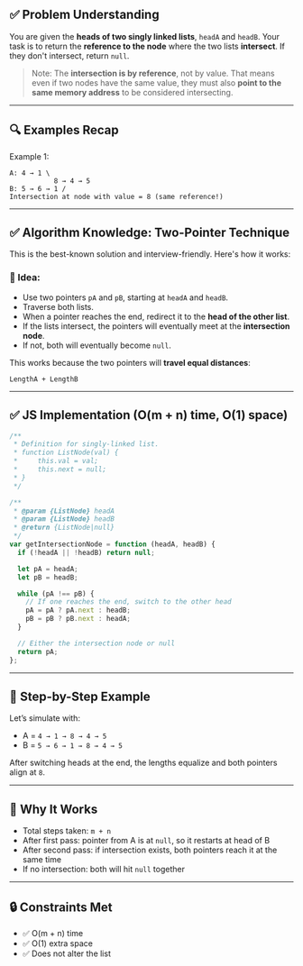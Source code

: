 ## ✅ Problem Understanding

You are given the **heads of two singly linked lists**, `headA` and `headB`. Your task is to return the **reference to the node** where the two lists **intersect**. If they don't intersect, return `null`.

> Note: The **intersection is by reference**, not by value. That means even if two nodes have the same value, they must also **point to the same memory address** to be considered intersecting.

---

## 🔍 Examples Recap

Example 1:

```
A: 4 → 1 \
           8 → 4 → 5
B: 5 → 6 → 1 /
Intersection at node with value = 8 (same reference!)
```

---

## ✅ Algorithm Knowledge: Two-Pointer Technique

This is the best-known solution and interview-friendly. Here's how it works:

### 🚀 Idea:

- Use two pointers `pA` and `pB`, starting at `headA` and `headB`.
- Traverse both lists.
- When a pointer reaches the end, redirect it to the **head of the other list**.
- If the lists intersect, the pointers will eventually meet at the **intersection node**.
- If not, both will eventually become `null`.

This works because the two pointers will **travel equal distances**:

```
LengthA + LengthB
```

---

## ✅ JS Implementation (O(m + n) time, O(1) space)

```javascript
/**
 * Definition for singly-linked list.
 * function ListNode(val) {
 *     this.val = val;
 *     this.next = null;
 * }
 */

/**
 * @param {ListNode} headA
 * @param {ListNode} headB
 * @return {ListNode|null}
 */
var getIntersectionNode = function (headA, headB) {
  if (!headA || !headB) return null;

  let pA = headA;
  let pB = headB;

  while (pA !== pB) {
    // If one reaches the end, switch to the other head
    pA = pA ? pA.next : headB;
    pB = pB ? pB.next : headA;
  }

  // Either the intersection node or null
  return pA;
};
```

---

## 🔁 Step-by-Step Example

Let’s simulate with:

- A = `4 → 1 → 8 → 4 → 5`
- B = `5 → 6 → 1 → 8 → 4 → 5`

After switching heads at the end, the lengths equalize and both pointers align at `8`.

---

## 🧠 Why It Works

- Total steps taken: `m + n`
- After first pass: pointer from A is at `null`, so it restarts at head of B
- After second pass: if intersection exists, both pointers reach it at the same time
- If no intersection: both will hit `null` together

---

## 🔒 Constraints Met

- ✅ O(m + n) time
- ✅ O(1) extra space
- ✅ Does not alter the list
